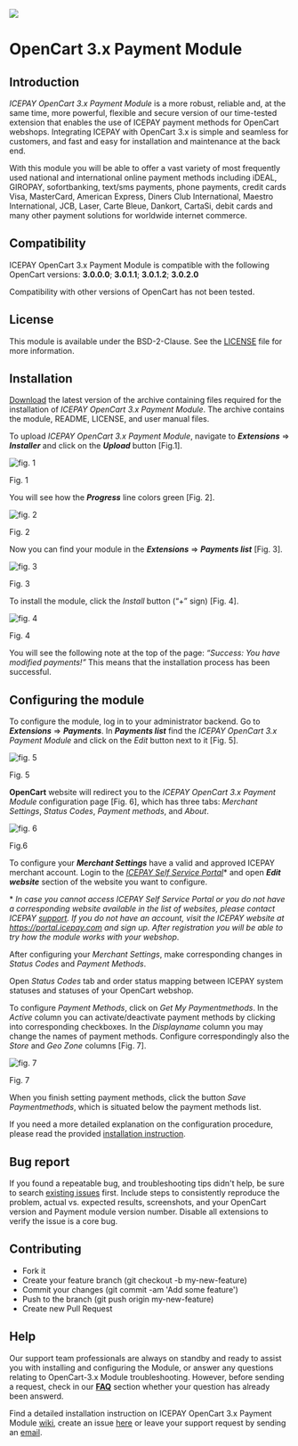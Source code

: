 ![](https://icepay.com/app/themes/icepay/dist/images/logos/logo_icepay.svg)


# OpenCart 3.x Payment Module #

## Introduction ##
*ICEPAY OpenCart 3.x Payment Module* is a more robust, reliable and, at the same time, more powerful, flexible and secure version of our time-tested extension that enables the use of ICEPAY payment methods for OpenCart webshops. Integrating ICEPAY with OpenCart 3.x is simple and seamless for customers, and fast and easy for installation and maintenance at the back end.

With this module you will be able to offer a vast variety of most frequently used national and international online payment methods including iDEAL, GIROPAY, sofortbanking, text/sms payments, phone payments, credit cards Visa, MasterCard, American Express, Diners Club International, Maestro International, JCB, Laser, Carte Bleue, Dankort, CartaSi, debit cards and many other payment solutions for worldwide internet commerce.

## Compatibility ##
ICEPAY OpenCart 3.x Payment Module is compatible with the following OpenCart versions: 
**3.0.0.0**; **3.0.1.1**; **3.0.1.2**; **3.0.2.0**

Compatibility with other versions of OpenCart has not been tested.

## License ##

This module is available under the BSD-2-Clause. See the [LICENSE](https://github.com/ICEPAY/OpenCart-3.x/blob/develop/LICENSE) file for more information.

## Installation ##

[Download](https://github.com/ICEPAY/OpenCart-3.x/releases) the latest version of the archive containing files required for the installation of *ICEPAY OpenCart 3.x Payment Module*. The archive contains the module, README, LICENSE, and user manual files.

To upload *ICEPAY OpenCart 3.x Payment Module*, navigate to **_Extensions_** => **_Installer_** and click on the **_Upload_** button [Fig.1].

![fig. 1](https://raw.githubusercontent.com/wiki/ICEPAY/OpenCart-3.x/images/master/fig_1.PNG)

Fig. 1

You will see how the **_Progress_** line colors green [Fig. 2]. 

![fig. 2](https://raw.githubusercontent.com/wiki/ICEPAY/OpenCart-3.x/images/master/fig_2.PNG)

Fig. 2

Now you can find your module in the **_Extensions_** => **_Payments list_** [Fig. 3].

![fig. 3](https://raw.githubusercontent.com/wiki/ICEPAY/OpenCart-3.x/images/master/fig_3.PNG)

Fig. 3

To install the module, click the _Install_ button (“+” sign) [Fig. 4]. 

![fig. 4](https://raw.githubusercontent.com/wiki/ICEPAY/OpenCart-3.x/images/master/fig_4.PNG)

Fig. 4

You will see the following note at the top of the page: *“Success: You have modified payments!”* This means that the installation process has been successful.

## Configuring the module ##

To configure the module, log in to your administrator backend.
Go to **_Extensions_** => **_Payments_**. In **_Payments list_** find the *ICEPAY OpenCart 3.x Payment Module* and click on the *Edit* button next to it [Fig. 5]. 

![fig. 5](https://raw.githubusercontent.com/wiki/ICEPAY/OpenCart-3.x/images/master/fig_5.PNG)

Fig. 5

**OpenCart** website will redirect you to the *ICEPAY OpenCart 3.x Payment Module* configuration page [Fig. 6], which has three tabs: *Merchant Settings*, *Status Codes*, *Payment methods*, and *About*.

![fig. 6](https://raw.githubusercontent.com/wiki/ICEPAY/OpenCart-3.x/images/master/fig_6.PNG)

Fig.6

To configure your **_Merchant Settings_** have a valid and approved ICEPAY merchant account. Login to the [*ICEPAY Self Service Portal*]( https://portal.icepay.com/)\* and open ***Edit website*** section of the website you want to configure. 

\* *In case you cannot access *ICEPAY Self Service Portal* or you do not have a corresponding website available in the list of websites, please contact ICEPAY [support](https://icepay.com/support/). If you do not have an account, visit the ICEPAY website at https://portal.icepay.com and sign up. After registration you will be able to try how the module works with your webshop*. 

After configuring your *Merchant Settings*, make corresponding changes in *Status Codes* and *Payment Methods*. 

Open *Status Codes* tab and order status mapping between ICEPAY system statuses and statuses of your OpenCart webshop.

To configure *Payment Methods*, click on *Get My Paymentmethods*. In the *Active* column you can activate/deactivate payment methods by clicking into corresponding checkboxes. In the *Displayname* column you may change the names of payment methods. Configure correspondingly also the *Store* and *Geo Zone* columns [Fig. 7].

![fig. 7](https://raw.githubusercontent.com/wiki/ICEPAY/OpenCart-3.x/images/master/fig_7.PNG)

Fig. 7

When you finish setting payment methods, click the button *Save Paymentmethods*, which is situated below the payment methods list.

If you need a more detailed explanation on the configuration procedure, please read the provided [installation instruction](https://github.com/ICEPAY/OpenCart-3.x/wiki).

## Bug report ##

If you found a repeatable bug, and troubleshooting tips didn't help, be sure to search [existing issues](https://github.com/ICEPAY/OpenCart-3.x/issues) first. Include steps to consistently reproduce the problem, actual vs. expected results, screenshots, and your OpenCart version and Payment module version number. Disable all extensions to verify the issue is a core bug.

## Contributing ##

*	Fork it
* 	Create your feature branch (git checkout -b my-new-feature)
* 	Commit your changes (git commit -am 'Add some feature')
* 	Push to the branch (git push origin my-new-feature)
* 	Create new Pull Request


## Help ##

Our support team professionals are always on standby and ready to assist you with installing and configuring the Module, or answer any questions relating to OpenCart-3.x Module troubleshooting. However, before sending a request, check in our [**FAQ**](https://github.com/ICEPAY/OpenCart-3.x/wiki/FAQ) section whether your question has already been answerd.

Find a detailed installation instruction on ICEPAY OpenCart 3.x Payment Module [wiki](https://github.com/ICEPAY/OpenCart-3.x/wiki), create an issue [here](https://github.com/ICEPAY/OpenCart-3.x/issues) or leave your support request by sending an [email](mailto:modules@icepay.com?subject=ICEPAY%20OpenCart%203.x%20Online%20Payment%20Module). 

